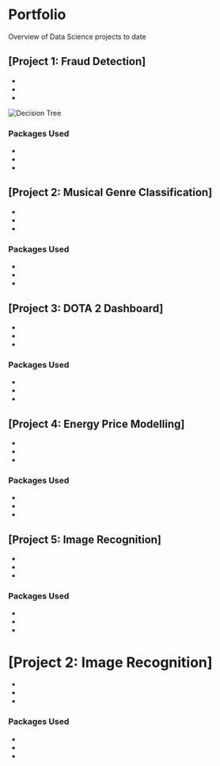 # Portfolio
Overview of Data Science projects to date

## [Project 1: Fraud Detection]
*
*
*

![Decision Tree](Images/decision_tree_limited.PNG=250x250)

### Packages Used
*
*
*


## [Project 2: Musical Genre Classification]
*
*
*

### Packages Used
*
*
*


## [Project 3: DOTA 2 Dashboard]
*
*
*

### Packages Used
*
*
*

## [Project 4: Energy Price Modelling]
*
*
*

### Packages Used
*
*
*

## [Project 5: Image Recognition]
*
*
*

### Packages Used
*
*
*


# [Project 2: Image Recognition]
*
*
*

### Packages Used
*
*
*
